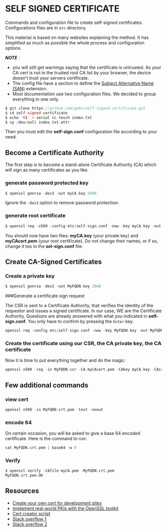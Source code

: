 # SELF SIGNED CERTIFICATE

Commands and configuration file to create self-signed certificates. Configurations files are in `etc` directory.

This material is based on many websites explaining the method. It has simplified as much as possible the whole process and configuration options.

_**NOTE**_ : 

- you will still get warnings saying that the certificate is untrusted. As your CA cert is not in the trusted root CA list by your browser, the device doesn't trust your servers certificate.
- The config file have a section to define the [Subject Alternative Name (SAN)](https://support.dnsimple.com/articles/what-is-ssl-san/) extension.
- Most documentation use two configuration files. We decided to group everything in one only.


```C
$ git clone https://github.com/gabx/self-signed-certificate.git
$ cd self-signed-certificate
$ echo '01' > serial && touch index.txt
$ cp /dev/null index.txt.attr
```

Then you must edit the **self-sign.conf** configuration file according to your need. 

##  Become a Certificate Authority

The first step is to become a stand-alone Certificate Authority (CA) which will sign  as many certificates as you like.

###  generate password protected key

```C
$ openssl genrsa -des3 -out myCA.key 2048
```
Ignore the `-des3` option to remove password protection.

### generate root certificate

```C
$ openssl req -x509 -config etc/self-sign.conf -new -key myCA.key -out myCAcert.pem 
```

You should now have two files: **myCA.key** (your private key) and **myCAcert.pem** (your root certificate). Do not change their names, or if so, change it too in the **sel-sign.conf** file.

## Create CA-Signed Certificates 

### Create a private key

```C
$ openssl genrsa -des3 -out MyFQDN.key 2048
```

###Generate a certificate sign request

The CSR is sent to a Certificate Authority, that verifies the identity of the requestor and issues a signed certificate. In our case, WE are the Certificate Authority. Questions are already answered with what you indicated in **self-sign.conf**. You only have to confirm by pressing the `Enter` key.

```C
openssl req -config etc/self-sign.conf -new -key MyFQDN.key -out MyFQDN.csr
```

### Create the certificate using our CSR, the CA private key, the CA certificate

Now it is time to put everything together and do the magic:

```C
openssl x509 -req -in MyFQDN.csr -CA myCAcert.pem -CAkey myCA.key -CAcreateserial -out MyFQDN.crt.pem -days 3650 -sha256 -extfile etc/self-sign.conf
```

## Few additional commands
### view cert

```C
openssl x509 -in MyFQDN.crt.pem -text -noout
```

### encode 64 

On certain occasion, you will be asked to give a base 64 encoded certificate. Here is the command to run:

```C
cat MyFQDN.crt.pem | base64 -w 0
```

### Verify

```C
$ openssl verify -CAfile myCA.pem  MyFQDN.crt.pem
MyFQDN.crt.pem:OK
```


## Resources

- [Create your own cert for development sites](https://deliciousbrains.com/ssl-certificate-authority-for-local-https-development/)
- [implement real-world PKIs with the OpenSSL toolkit](https://pki-tutorial.readthedocs.io/en/latest/index.html)
- [Cert creator script](https://github.com/TotallyInformation/SelfSigned-Cert-Creator)
- [Stack overflow 1](https://stackoverflow.com/questions/21297139/how-do-you-sign-a-certificate-signing-request-with-your-certification-authority/21340898#21340898)
- [Stack overflow 2](https://stackoverflow.com/questions/10175812/how-to-create-a-self-signed-certificate-with-openssl/27931596#27931596)
